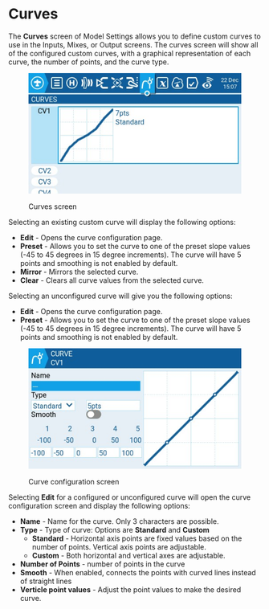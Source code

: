 # Curves

The **Curves** screen of Model Settings allows you to define custom curves to use in the Inputs, Mixes, or Output screens. The curves screen will show all of the configured custom curves, with a graphical representation of each curve, the number of points, and the curve type. &#x20;

<figure><img src="../../../.gitbook/assets/Curve1.jpg" alt=""><figcaption><p>Curves screen</p></figcaption></figure>

Selecting an existing custom curve will display the following options:

* **Edit** - Opens the curve configuration page.
* **Preset** - Allows you to set the curve to one of the preset slope values (-45 to 45 degrees in 15 degree increments). The curve will have 5 points and smoothing is not enabled by default.
* **Mirror** - Mirrors the selected curve.
* **Clear** - Clears all curve values from the selected curve.

Selecting an unconfigured curve will give you the following options:

* **Edit** - Opens the curve configuration page.
* **Preset** - Allows you to set the curve to one of the preset slope values (-45 to 45 degrees in 15 degree increments). The curve will have 5 points and smoothing is not enabled by default.

<figure><img src="../../../.gitbook/assets/Curve2.jpg" alt=""><figcaption><p>Curve configuration screen</p></figcaption></figure>

Selecting **Edit** for a configured or unconfigured curve will open the curve configuration screen and display the following options:

* **Name** - Name for the curve. Only 3 characters are possible.
* **Type** - Type of curve: Options are **Standard** and **Custom**
  * **Standard** - Horizontal axis points are fixed values based on the number of points. Vertical axis points are adjustable.
  * **Custom** - Both horizontal and vertical axes are adjustable.
* **Number of Points** - number of points in the curve
* **Smooth** - When enabled, connects the points with curved lines instead of straight lines
* **Verticle point values** - Adjust the point values to make the desired curve.
